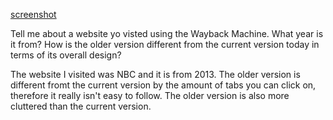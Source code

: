 [screenshot](./Images/screenshot.png)

Tell me about a website yo visted using the Wayback Machine. What year is it from?
How is the older version different from the current version today in terms of its overall design?

The website I visited was NBC and it is from 2013.
The older version is different fromt the current version by the amount of tabs you can click on, therefore it really isn't easy to follow. The older version is also more cluttered than the current version.
